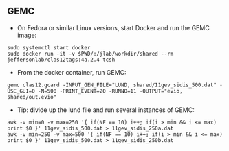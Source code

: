 ## GEMC
* On Fedora or similar Linux versions, start Docker and run the GEMC image:
```
sudo systemctl start docker
sudo docker run -it -v $PWD/:/jlab/workdir/shared --rm jeffersonlab/clas12tags:4a.2.4 tcsh
```
* From the docker container, run GEMC:
```
gemc clas12.gcard -INPUT_GEN_FILE="LUND, shared/11gev_sidis_500.dat" -USE_GUI=0 -N=500 -PRINT_EVENT=20 -RUNNO=11 -OUTPUT="evio, shared/out.evio"
```
* Tip: divide up the lund file and run several instances of GEMC:
```
awk -v min=0 -v max=250 '{ if(NF == 10) i++; if(i > min && i <= max) print $0 }' 11gev_sidis_500.dat > 11gev_sidis_250a.dat
awk -v min=250 -v max=500 '{ if(NF == 10) i++; if(i > min && i <= max) print $0 }' 11gev_sidis_500.dat > 11gev_sidis_250b.dat
```
